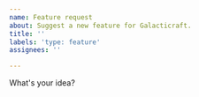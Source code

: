 ```yaml
---
name: Feature request
about: Suggest a new feature for Galacticraft.
title: ''
labels: 'type: feature'
assignees: ''

---
```


What's your idea?